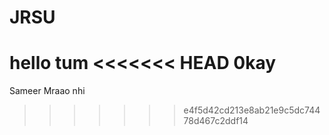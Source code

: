 # JRSU
hello
tum
<<<<<<< HEAD
0kay
=======
Sameer Mraao nhi
>>>>>>> e4f5d42cd213e8ab21e9c5dc74478d467c2ddf14